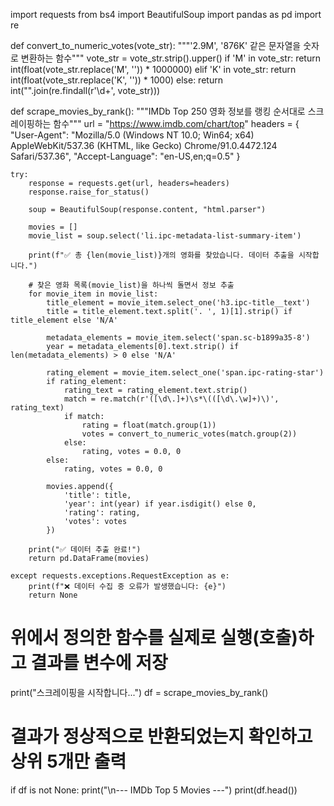 import requests
from bs4 import BeautifulSoup
import pandas as pd
import re

def convert_to_numeric_votes(vote_str):
    """'2.9M', '876K' 같은 문자열을 숫자로 변환하는 함수"""
    vote_str = vote_str.strip().upper()
    if 'M' in vote_str:
        return int(float(vote_str.replace('M', '')) * 1000000)
    elif 'K' in vote_str:
        return int(float(vote_str.replace('K', '')) * 1000)
    else:
        return int("".join(re.findall(r'\d+', vote_str)))

def scrape_movies_by_rank():
    """IMDb Top 250 영화 정보를 랭킹 순서대로 스크레이핑하는 함수"""
    url = "https://www.imdb.com/chart/top"
    headers = {
        "User-Agent": "Mozilla/5.0 (Windows NT 10.0; Win64; x64) AppleWebKit/537.36 (KHTML, like Gecko) Chrome/91.0.4472.124 Safari/537.36",
        "Accept-Language": "en-US,en;q=0.5"
    }
    
    try:
        response = requests.get(url, headers=headers)
        response.raise_for_status()
        
        soup = BeautifulSoup(response.content, "html.parser")

        movies = []
        movie_list = soup.select('li.ipc-metadata-list-summary-item')

        print(f"✅ 총 {len(movie_list)}개의 영화를 찾았습니다. 데이터 추출을 시작합니다.")
        
        # 찾은 영화 목록(movie_list)을 하나씩 돌면서 정보 추출
        for movie_item in movie_list:
            title_element = movie_item.select_one('h3.ipc-title__text')
            title = title_element.text.split('. ', 1)[1].strip() if title_element else 'N/A'
            
            metadata_elements = movie_item.select('span.sc-b1899a35-8')
            year = metadata_elements[0].text.strip() if len(metadata_elements) > 0 else 'N/A'
            
            rating_element = movie_item.select_one('span.ipc-rating-star')
            if rating_element:
                rating_text = rating_element.text.strip()
                match = re.match(r'([\d\.]+)\s*\(([\d\.\w]+)\)', rating_text)
                if match:
                    rating = float(match.group(1))
                    votes = convert_to_numeric_votes(match.group(2))
                else:
                    rating, votes = 0.0, 0
            else:
                rating, votes = 0.0, 0

            movies.append({
                'title': title,
                'year': int(year) if year.isdigit() else 0,
                'rating': rating,
                'votes': votes
            })
        
        print("✅ 데이터 추출 완료!")
        return pd.DataFrame(movies)

    except requests.exceptions.RequestException as e:
        print(f"❌ 데이터 수집 중 오류가 발생했습니다: {e}")
        return None

# 위에서 정의한 함수를 실제로 실행(호출)하고 결과를 변수에 저장
print("스크레이핑을 시작합니다...")
df = scrape_movies_by_rank()

# 결과가 정상적으로 반환되었는지 확인하고 상위 5개만 출력
if df is not None:
    print("\n--- IMDb Top 5 Movies ---")
    print(df.head())
